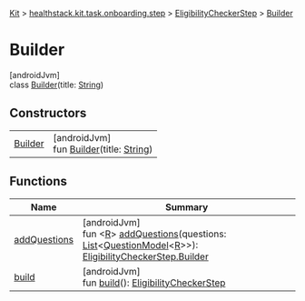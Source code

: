 
[Kit](../../../../kit.html) > [healthstack.kit.task.onboarding.step](../../index.html) > [EligibilityCheckerStep](../index.html) > [Builder](index.html)



# Builder



[androidJvm]\
class [Builder](index.html)(title: [String](https://kotlinlang.org/api/latest/jvm/stdlib/kotlin/-string/index.html))



## Constructors


| | |
|---|---|
| [Builder](-builder.html) | [androidJvm]<br>fun [Builder](-builder.html)(title: [String](https://kotlinlang.org/api/latest/jvm/stdlib/kotlin/-string/index.html)) |


## Functions


| Name | Summary |
|---|---|
| [addQuestions](add-questions.html) | [androidJvm]<br>fun &lt;[R](add-questions.html)&gt; [addQuestions](add-questions.html)(questions: [List](https://kotlinlang.org/api/latest/jvm/stdlib/kotlin.collections/-list/index.html)&lt;[QuestionModel](../../../healthstack.kit.task.survey.question.model/-question-model/index.html)&lt;[R](add-questions.html)&gt;&gt;): [EligibilityCheckerStep.Builder](index.html) |
| [build](build.html) | [androidJvm]<br>fun [build](build.html)(): [EligibilityCheckerStep](../index.html) |

